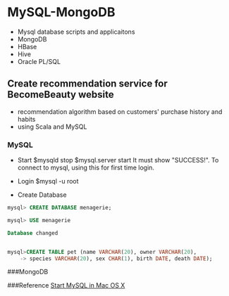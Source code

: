 # MySQL-MongoDB
- Mysql database scripts and applicaitons
- MongoDB
- HBase
- Hive
- Oracle PL/SQL

## Create recommendation service for BecomeBeauty website
- recommendation algorithm based on customers' purchase history and habits
- using Scala and MySQL

### MySQL 
- Start
$mysqld stop
$mysql.server start
It must show "SUCCESS!". To connect to mysql, using this for first time login.

- Login
$mysql -u root

- Create Database

```sql 
mysql> CREATE DATABASE menagerie;

mysql> USE menagerie

Database changed


mysql>CREATE TABLE pet (name VARCHAR(20), owner VARCHAR(20),
    -> species VARCHAR(20), sex CHAR(1), birth DATE, death DATE);
```

###MongoDB


###Reference 
[Start MySQL in Mac OS X](http://stackoverflow.com/questions/4788381/getting-cant-connect-through-socket-tmp-mysql-when-installing-mysql-on-m)